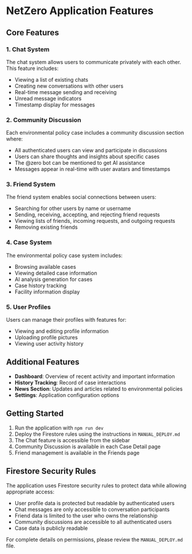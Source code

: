 # NetZero Application Features

## Core Features

### 1. Chat System
The chat system allows users to communicate privately with each other. This feature includes:
- Viewing a list of existing chats
- Creating new conversations with other users
- Real-time message sending and receiving
- Unread message indicators
- Timestamp display for messages

### 2. Community Discussion
Each environmental policy case includes a community discussion section where:
- All authenticated users can view and participate in discussions
- Users can share thoughts and insights about specific cases
- The @zero bot can be mentioned to get AI assistance
- Messages appear in real-time with user avatars and timestamps

### 3. Friend System
The friend system enables social connections between users:
- Searching for other users by name or username
- Sending, receiving, accepting, and rejecting friend requests
- Viewing lists of friends, incoming requests, and outgoing requests
- Removing existing friends

### 4. Case System
The environmental policy case system includes:
- Browsing available cases
- Viewing detailed case information
- AI analysis generation for cases
- Case history tracking
- Facility information display

### 5. User Profiles
Users can manage their profiles with features for:
- Viewing and editing profile information
- Uploading profile pictures
- Viewing user activity history

## Additional Features

- **Dashboard**: Overview of recent activity and important information
- **History Tracking**: Record of case interactions
- **News Section**: Updates and articles related to environmental policies
- **Settings**: Application configuration options

## Getting Started

1. Run the application with `npm run dev`
2. Deploy the Firestore rules using the instructions in `MANUAL_DEPLOY.md`
3. The Chat feature is accessible from the sidebar
4. Community Discussion is available in each Case Detail page
5. Friend management is available in the Friends page

## Firestore Security Rules

The application uses Firestore security rules to protect data while allowing appropriate access:
- User profile data is protected but readable by authenticated users
- Chat messages are only accessible to conversation participants
- Friend data is limited to the user who owns the relationship
- Community discussions are accessible to all authenticated users
- Case data is publicly readable

For complete details on permissions, please review the `MANUAL_DEPLOY.md` file. 